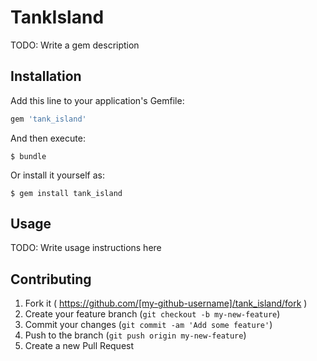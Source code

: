 # TankIsland

TODO: Write a gem description

## Installation

Add this line to your application's Gemfile:

```ruby
gem 'tank_island'
```

And then execute:

    $ bundle

Or install it yourself as:

    $ gem install tank_island

## Usage

TODO: Write usage instructions here

## Contributing

1. Fork it ( https://github.com/[my-github-username]/tank_island/fork )
2. Create your feature branch (`git checkout -b my-new-feature`)
3. Commit your changes (`git commit -am 'Add some feature'`)
4. Push to the branch (`git push origin my-new-feature`)
5. Create a new Pull Request
